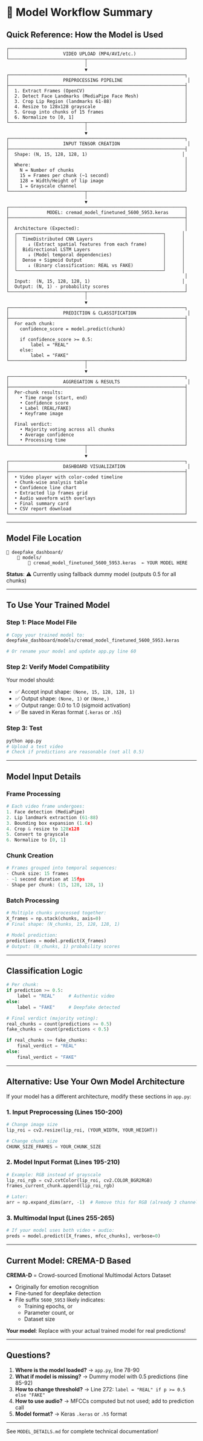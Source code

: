 # 🔄 Model Workflow Summary

## Quick Reference: How the Model is Used

```
┌─────────────────────────────────────────────────────────────────┐
│                    VIDEO UPLOAD (MP4/AVI/etc.)                  │
└────────────────────────────┬────────────────────────────────────┘
                             │
                             ▼
┌─────────────────────────────────────────────────────────────────┐
│                    PREPROCESSING PIPELINE                        │
├─────────────────────────────────────────────────────────────────┤
│  1. Extract Frames (OpenCV)                                     │
│  2. Detect Face Landmarks (MediaPipe Face Mesh)                 │
│  3. Crop Lip Region (landmarks 61-88)                           │
│  4. Resize to 128x128 grayscale                                 │
│  5. Group into chunks of 15 frames                              │
│  6. Normalize to [0, 1]                                         │
└────────────────────────────┬────────────────────────────────────┘
                             │
                             ▼
┌─────────────────────────────────────────────────────────────────┐
│                    INPUT TENSOR CREATION                         │
├─────────────────────────────────────────────────────────────────┤
│  Shape: (N, 15, 128, 128, 1)                                   │
│                                                                 │
│  Where:                                                         │
│    N = Number of chunks                                         │
│    15 = Frames per chunk (~1 second)                            │
│    128 = Width/Height of lip image                              │
│    1 = Grayscale channel                                        │
└────────────────────────────┬────────────────────────────────────┘
                             │
                             ▼
┌─────────────────────────────────────────────────────────────────┐
│              MODEL: cremad_model_finetuned_5600_5953.keras      │
├─────────────────────────────────────────────────────────────────┤
│                                                                 │
│  Architecture (Expected):                                       │
│  ┌──────────────────────────────────────────────────────┐      │
│  │  TimeDistributed CNN Layers                          │      │
│  │    ↓ (Extract spatial features from each frame)      │      │
│  │  Bidirectional LSTM Layers                           │      │
│  │    ↓ (Model temporal dependencies)                   │      │
│  │  Dense + Sigmoid Output                              │      │
│  │    ↓ (Binary classification: REAL vs FAKE)           │      │
│  └──────────────────────────────────────────────────────┘      │
│                                                                 │
│  Input:  (N, 15, 128, 128, 1)                                  │
│  Output: (N, 1) - probability scores                            │
└────────────────────────────┬────────────────────────────────────┘
                             │
                             ▼
┌─────────────────────────────────────────────────────────────────┐
│                    PREDICTION & CLASSIFICATION                   │
├─────────────────────────────────────────────────────────────────┤
│  For each chunk:                                                │
│    confidence_score = model.predict(chunk)                      │
│                                                                 │
│    if confidence_score >= 0.5:                                  │
│        label = "REAL"                                           │
│    else:                                                        │
│        label = "FAKE"                                           │
└────────────────────────────┬────────────────────────────────────┘
                             │
                             ▼
┌─────────────────────────────────────────────────────────────────┐
│                    AGGREGATION & RESULTS                         │
├─────────────────────────────────────────────────────────────────┤
│  Per-chunk results:                                             │
│    • Time range (start, end)                                    │
│    • Confidence score                                           │
│    • Label (REAL/FAKE)                                          │
│    • Keyframe image                                             │
│                                                                 │
│  Final verdict:                                                 │
│    • Majority voting across all chunks                          │
│    • Average confidence                                         │
│    • Processing time                                            │
└────────────────────────────┬────────────────────────────────────┘
                             │
                             ▼
┌─────────────────────────────────────────────────────────────────┐
│                    DASHBOARD VISUALIZATION                       │
├─────────────────────────────────────────────────────────────────┤
│  • Video player with color-coded timeline                       │
│  • Chunk-wise analysis table                                    │
│  • Confidence line chart                                        │
│  • Extracted lip frames grid                                    │
│  • Audio waveform with overlays                                 │
│  • Final summary card                                           │
│  • CSV report download                                          │
└─────────────────────────────────────────────────────────────────┘
```

---

## Model File Location

```
📁 deepfake_dashboard/
    📁 models/
        📄 cremad_model_finetuned_5600_5953.keras  ← YOUR MODEL HERE
```

**Status**: ⚠️ Currently using fallback dummy model (outputs 0.5 for all chunks)

---

## To Use Your Trained Model

### Step 1: Place Model File
```bash
# Copy your trained model to:
deepfake_dashboard/models/cremad_model_finetuned_5600_5953.keras

# Or rename your model and update app.py line 60
```

### Step 2: Verify Model Compatibility
Your model should:
- ✅ Accept input shape: `(None, 15, 128, 128, 1)`
- ✅ Output shape: `(None, 1)` or `(None,)`
- ✅ Output range: 0.0 to 1.0 (sigmoid activation)
- ✅ Be saved in Keras format (`.keras` or `.h5`)

### Step 3: Test
```bash
python app.py
# Upload a test video
# Check if predictions are reasonable (not all 0.5)
```

---

## Model Input Details

### Frame Processing
```python
# Each video frame undergoes:
1. Face detection (MediaPipe)
2. Lip landmark extraction (61-88)
3. Bounding box expansion (1.6x)
4. Crop & resize to 128x128
5. Convert to grayscale
6. Normalize to [0, 1]
```

### Chunk Creation
```python
# Frames grouped into temporal sequences:
- Chunk size: 15 frames
- ~1 second duration at 15fps
- Shape per chunk: (15, 128, 128, 1)
```

### Batch Processing
```python
# Multiple chunks processed together:
X_frames = np.stack(chunks, axis=0)
# Final shape: (N_chunks, 15, 128, 128, 1)

# Model prediction:
predictions = model.predict(X_frames)
# Output: (N_chunks, 1) probability scores
```

---

## Classification Logic

```python
# Per chunk:
if prediction >= 0.5:
    label = "REAL"     # Authentic video
else:
    label = "FAKE"     # Deepfake detected

# Final verdict (majority voting):
real_chunks = count(predictions >= 0.5)
fake_chunks = count(predictions < 0.5)

if real_chunks >= fake_chunks:
    final_verdict = "REAL"
else:
    final_verdict = "FAKE"
```

---

## Alternative: Use Your Own Model Architecture

If your model has a different architecture, modify these sections in `app.py`:

### 1. Input Preprocessing (Lines 150-200)
```python
# Change image size
lip_roi = cv2.resize(lip_roi, (YOUR_WIDTH, YOUR_HEIGHT))

# Change chunk size
CHUNK_SIZE_FRAMES = YOUR_CHUNK_SIZE
```

### 2. Model Input Format (Lines 195-210)
```python
# Example: RGB instead of grayscale
lip_roi_rgb = cv2.cvtColor(lip_roi, cv2.COLOR_BGR2RGB)
frames_current_chunk.append(lip_roi_rgb)

# Later:
arr = np.expand_dims(arr, -1)  # Remove this for RGB (already 3 channels)
```

### 3. Multimodal Input (Lines 255-265)
```python
# If your model uses both video + audio:
preds = model.predict([X_frames, mfcc_chunks], verbose=0)
```

---

## Current Model: CREMA-D Based

**CREMA-D** = Crowd-sourced Emotional Multimodal Actors Dataset
- Originally for emotion recognition
- Fine-tuned for deepfake detection
- File suffix `5600_5953` likely indicates:
  - Training epochs, or
  - Parameter count, or
  - Dataset size

**Your model**: Replace with your actual trained model for real predictions!

---

## Questions?

1. **Where is the model loaded?** → `app.py`, line 78-90
2. **What if model is missing?** → Dummy model with 0.5 predictions (line 85-92)
3. **How to change threshold?** → Line 272: `label = "REAL" if p >= 0.5 else "FAKE"`
4. **How to use audio?** → MFCCs computed but not used; add to prediction call
5. **Model format?** → Keras `.keras` or `.h5` format

---

See `MODEL_DETAILS.md` for complete technical documentation!

